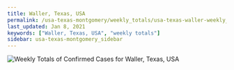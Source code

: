 ```yaml
---
title: Waller, Texas, USA
permalink: /usa-texas-montgomery/weekly_totals/usa-texas-waller-weekly_totals.html
last_updated: Jan 8, 2021
keywords: ["Waller, Texas, USA", "weekly totals"]
sidebar: usa-texas-montgomery_sidebar
---
```


![Weekly Totals of Confirmed Cases for Waller, Texas, USA](/covid_tracker/images/graphs/usa-texas-waller-weekly_totals_graph.png)
